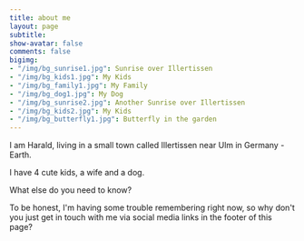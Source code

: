 ```yaml
---
title: about me
layout: page
subtitle: 
show-avatar: false
comments: false
bigimg:
- "/img/bg_sunrise1.jpg": Sunrise over Illertissen
- "/img/bg_kids1.jpg": My Kids
- "/img/bg_family1.jpg": My Family
- "/img/bg_dog1.jpg": My Dog
- "/img/bg_sunrise2.jpg": Another Sunrise over Illertissen
- "/img/bg_kids2.jpg": My Kids
- "/img/bg_butterfly1.jpg": Butterfly in the garden
---
```


I am Harald, living in a small town called Illertissen near Ulm in Germany - Earth. 

I have 4 cute kids, a wife and a dog.

What else do you need to know?

To be honest, I'm having some trouble remembering right now, so why don't you just get in touch with me via social media links in the footer of this page?
